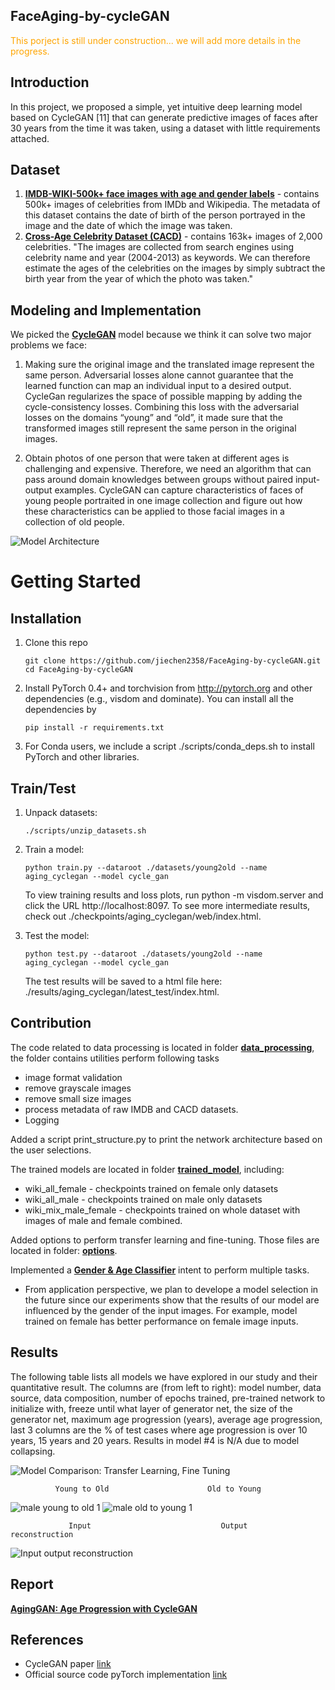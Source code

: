 ## FaceAging-by-cycleGAN
<span style="color:orange">This porject is still under construction... we will add more details in the progress.</span>
## Introduction
In this project, we proposed a simple, yet intuitive deep learning model based on CycleGAN [11] that can generate predictive images of faces after 30 years from the time it was taken, using a dataset with little requirements attached.

## Dataset
1. [**IMDB-WIKI-500k+ face images with age and gender labels**](https://data.vision.ee.ethz.ch/cvl/rrothe/imdb-wiki/) - contains 500k+ images of celebrities from IMDb and Wikipedia. The metadata of this dataset contains the date of birth of the person portrayed in the image and the date of which the image was taken.
2. [**Cross-Age Celebrity Dataset (CACD)**](http://bcsiriuschen.github.io/CARC/) - contains 163k+ images of 2,000 celebrities. "The images are collected from search engines using celebrity name and year (2004-2013) as keywords. We can therefore estimate the ages of the celebrities on the images by simply subtract the birth year from the year of which the photo was taken."

## Modeling and Implementation
We picked the [**CycleGAN**](https://junyanz.github.io/CycleGAN/) model because we think it can solve two major problems we face:  

1. Making sure the original image and the translated image represent the same person. Adversarial losses alone cannot guarantee that the learned function can map an individual input to a desired output. CycleGan regularizes the space of possible mapping by adding the cycle-consistency losses. Combining this loss with the adversarial losses on the domains “young” and “old”, it made sure that the transformed images still represent the same person in the original images. 


2. Obtain photos of one person that were taken at different ages is challenging and expensive. Therefore, we need an algorithm that can pass around domain knowledges between groups without paired input-output examples. CycleGAN can capture characteristics of faces of young people portraited in one image collection and figure out how these characteristics can be applied to those facial images in a collection of old people.

![Model Architecture](https://raw.githubusercontent.com/jiechen2358/FaceAging-by-cycleGAN/master/imgs/CycelGANAgingModelArchitecture.png)

# Getting Started

## Installation
1. Clone this repo

       git clone https://github.com/jiechen2358/FaceAging-by-cycleGAN.git
       cd FaceAging-by-cycleGAN
   
2. Install PyTorch 0.4+ and torchvision from http://pytorch.org and other dependencies (e.g., visdom and dominate). You can install all the dependencies by
   
       pip install -r requirements.txt
   
3. For Conda users, we include a script ./scripts/conda_deps.sh to install PyTorch and other libraries.

## Train/Test
1. Unpack datasets:

       ./scripts/unzip_datasets.sh
   
2. Train a model: 

       python train.py --dataroot ./datasets/young2old --name aging_cyclegan --model cycle_gan
   
   To view training results and loss plots, run python -m visdom.server and click the URL http://localhost:8097. To see more intermediate results, check out ./checkpoints/aging_cyclegan/web/index.html.

3. Test the model:

       python test.py --dataroot ./datasets/young2old --name aging_cyclegan --model cycle_gan

   The test results will be saved to a html file here: ./results/aging_cyclegan/latest_test/index.html.

## Contribution
The code related to data processing is located in folder [**data_processing**](https://github.com/jiechen2358/FaceAging-by-cycleGAN/tree/master/data_processing), the folder contains utilities perform following  tasks
* image format validation
* remove grayscale images
* remove small size images
* process metadata of raw IMDB and CACD datasets.
* Logging

Added a script print_structure.py to print the network architecture based on the user selections.

The trained models are located in folder [**trained_model**](https://github.com/jiechen2358/FaceAging-by-cycleGAN/tree/master/models), including:
* wiki_all_female - checkpoints trained on female only datasets
* wiki_all_male - checkpoints trained on male only datasets
* wiki_mix_male_female - checkpoints trained on whole dataset with images of male and female combined.

Added options to perform transfer learning and fine-tuning. Those files are located in folder: [**options**](https://github.com/jiechen2358/FaceAging-by-cycleGAN/tree/master/options).

Implemented a [**Gender & Age Classifier**](https://github.com/jiechen2358/FaceAging-by-cycleGAN/tree/master/gender_age_classification) intent to perform multiple tasks.
* From application perspective, we plan to develope a model selection in the future since our experiments show that the results of our model are influenced by the gender of the input images. For example, model trained on female has better performance on female image inputs.

## Results
The following table lists all models we have explored in our study and their quantitative result. The columns are (from left to right): model number, data source, data composition, number of epochs trained, pre-trained network to initialize with, freeze until what layer of generator net, the size of the generator net, maximum age progression (years), average age progression, last 3 columns are the % of test cases where age progression is over 10 years, 15 years and 20 years. Results in model #4 is N/A due to model collapsing.

![Model Comparison: Transfer Learning, Fine Tuning](https://raw.githubusercontent.com/jiechen2358/FaceAging-by-cycleGAN/master/imgs/table-of-experiment-results.PNG)

              Young to Old                      Old to Young
![male young to old 1](https://raw.githubusercontent.com/jiechen2358/FaceAging-by-cycleGAN/master/imgs/m-result1.gif)
![male old to young 1](https://raw.githubusercontent.com/jiechen2358/FaceAging-by-cycleGAN/master/imgs/m-result2.gif)

                 Input                             Output                         reconstruction 
![Input output reconstruction](https://github.com/jiechen2358/FaceAging-by-cycleGAN/blob/master/imgs/Picture1.png)

## Report
[**AgingGAN: Age Progression with CycleGAN**](https://github.com/jiechen2358/FaceAging-by-cycleGAN)

## References
* CycleGAN paper [link](https://arxiv.org/abs/1703.10593)
* Official source code pyTorch implementation [link](https://github.com/junyanz/pytorch-CycleGAN-and-pix2pix) 
